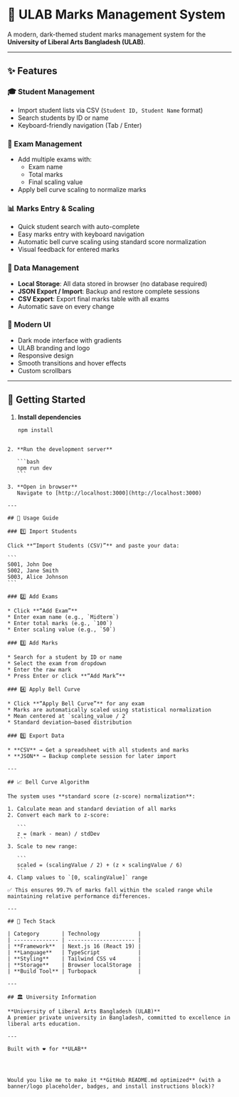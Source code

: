 # 🏫 ULAB Marks Management System

A modern, dark-themed student marks management system for the **University of Liberal Arts Bangladesh (ULAB)**.

---

## ✨ Features

### 🎓 Student Management
- Import student lists via CSV (`Student ID, Student Name` format)
- Search students by ID or name
- Keyboard-friendly navigation (Tab / Enter)

### 📝 Exam Management
- Add multiple exams with:
  - Exam name  
  - Total marks  
  - Final scaling value  
- Apply bell curve scaling to normalize marks

### 📊 Marks Entry & Scaling
- Quick student search with auto-complete  
- Easy marks entry with keyboard navigation  
- Automatic bell curve scaling using standard score normalization  
- Visual feedback for entered marks  

### 💾 Data Management
- **Local Storage**: All data stored in browser (no database required)  
- **JSON Export / Import**: Backup and restore complete sessions  
- **CSV Export**: Export final marks table with all exams  
- Automatic save on every change  

### 🎨 Modern UI
- Dark mode interface with gradients  
- ULAB branding and logo  
- Responsive design  
- Smooth transitions and hover effects  
- Custom scrollbars  

---

## 🚀 Getting Started

1. **Install dependencies**
   ```bash
   npm install
````

2. **Run the development server**

   ```bash
   npm run dev
   ```

3. **Open in browser**
   Navigate to [http://localhost:3000](http://localhost:3000)

---

## 🧭 Usage Guide

### 1️⃣ Import Students

Click **“Import Students (CSV)”** and paste your data:

```
S001, John Doe
S002, Jane Smith
S003, Alice Johnson
```

### 2️⃣ Add Exams

* Click **“Add Exam”**
* Enter exam name (e.g., `Midterm`)
* Enter total marks (e.g., `100`)
* Enter scaling value (e.g., `50`)

### 3️⃣ Add Marks

* Search for a student by ID or name
* Select the exam from dropdown
* Enter the raw mark
* Press Enter or click **“Add Mark”**

### 4️⃣ Apply Bell Curve

* Click **“Apply Bell Curve”** for any exam
* Marks are automatically scaled using statistical normalization
* Mean centered at `scaling_value / 2`
* Standard deviation–based distribution

### 5️⃣ Export Data

* **CSV** → Get a spreadsheet with all students and marks
* **JSON** → Backup complete session for later import

---

## 📈 Bell Curve Algorithm

The system uses **standard score (z-score) normalization**:

1. Calculate mean and standard deviation of all marks
2. Convert each mark to z-score:

   ```
   z = (mark - mean) / stdDev
   ```
3. Scale to new range:

   ```
   scaled = (scalingValue / 2) + (z × scalingValue / 6)
   ```
4. Clamp values to `[0, scalingValue]` range

✅ This ensures 99.7% of marks fall within the scaled range while maintaining relative performance differences.

---

## 🧰 Tech Stack

| Category       | Technology            |
| -------------- | --------------------- |
| **Framework**  | Next.js 16 (React 19) |
| **Language**   | TypeScript            |
| **Styling**    | Tailwind CSS v4       |
| **Storage**    | Browser localStorage  |
| **Build Tool** | Turbopack             |

---

## 🏛️ University Information

**University of Liberal Arts Bangladesh (ULAB)**
A premier private university in Bangladesh, committed to excellence in liberal arts education.

---

Built with ❤️ for **ULAB**




Would you like me to make it **GitHub README.md optimized** (with a banner/logo placeholder, badges, and install instructions block)?
````
